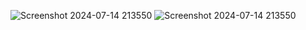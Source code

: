 ![Screenshot 2024-07-14 213550](https://github.com/user-attachments/assets/3fe9bfb0-fea4-42f8-8d12-63e94d2aefb1)
![Screenshot 2024-07-14 213550](https://github.com/user-attachments/assets/b0313e6f-3f07-4ece-8130-4a9bf94beb84)
